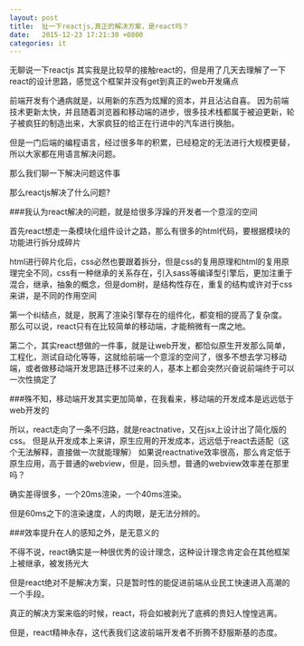 ```yaml
---
layout: post
title:  扯一下reactjs,真正的解决方案，是react吗？
date:   2015-12-23 17:21:30 +0800
categories: it 
---
```


无聊说一下reactjs
其实我是比较早的接触react的，但是用了几天去理解了一下react的设计思路，感觉这个框架并没有get到真正的web开发痛点

前端开发有个通病就是，以用新的东西为炫耀的资本，并且沾沾自喜。
因为前端技术更新太快，并且随着浏览器和移动端的进步，很多技术栈都属于被迫更新，轮子被疯狂的制造出来，大家疯狂的给正在行进中的汽车进行换胎。

但是一门后端的编程语言，经过很多年的积累，已经稳定的无法进行大规模更替，所以大家都在用语言解决问题。

那么我们聊一下解决问题这件事

那么reactjs解决了什么问题?

###我认为react解决的问题，就是给很多浮躁的开发者一个意淫的空间

首先react想走一条模块化组件设计之路，那么有很多的html代码，要根据模块的功能进行拆分成碎片

html进行碎片化后，css必然也要跟着拆分，但是css的复用原理和html的复用原理完全不同，css有一种继承的关系存在，引入sass等编译型引擎后，更加注重于混合，继承，抽象的概念，但是dom树，是结构性存在，重复的结构或许对于css来讲，是不同的作用空间

第一个纠结点，就是，脱离了渲染引擎存在的组件化，都变相的提高了复杂度。
那么可以说，react只有在比较简单的移动端，才能稍微有一席之地。

第二个，其实react想做的一件事，就是让web开发，都恰似原生开发那么简单，工程化，测试自动化等等，这就给前端一个意淫的空间了，很多不想去学习移动端，或者做移动端开发思路迁移不过来的人，基本上都会突然兴奋说前端终于可以一次性搞定了

###殊不知，移动端开发其实更加简单，在我看来，移动端的开发成本是远远低于web开发的

所以，react走向了一条不归路，就是reactnative，又在jsx上设计出了简化版的css。
但是从开发成本上来讲，原生应用的开发成本，远远低于react去适配（这个无法解释，直接做一次就能理解）
如果说reactnative效率很高，那么肯定低于原生应用，高于普通的webview，但是，回头想，普通的webview效率差在那里吗？

确实差得很多，一个20ms渲染，一个40ms渲染。

但是60ms之下的渲染速度，人的肉眼，是无法分辨的。

###效率提升在人的感知之外，是无意义的

不得不说，react确实是一种很优秀的设计理念，这种设计理念肯定会在其他框架上被继承，被发扬光大

但是react绝对不是解决方案，只是暂时性的能促进前端从业民工快速进入高潮的一个手段。

真正的解决方案来临的时候，react，将会如被剥光了底裤的贵妇人惶惶逃离。

但是，react精神永存，这代表我们这波前端开发者不折腾不舒服斯基的态度。


